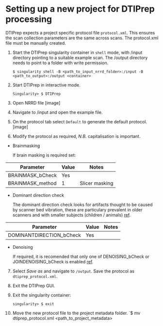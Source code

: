 # Setting up a new project for DTIPrep processing

DTIPrep expects a project specific protocol file `protocol.xml`. This ensures the scan collection parameters are the same across scans.
The protocol.xml file must be manually created.

1. Start the DTIPrep singularity container in `shell` mode, with /input directory pointing to a suitable example scan. The /output directory needs to point to a folder with write permission.

    `$ singularity shell -B <path_to_input_nrrd_folder>:/input -B <path_to_output>:/output <container>`

2. Start DTIPrep in interactive mode.

    `Singularity> $ DTIPrep`

3. Open NRRD file
[image]

4. Navigate to /input and open the example file.

5. On the protocol tab select `Default` to generate the default protocol.
[image]

6. Modify the protocol as required, *N.B.* capitalisation is important.

* Brainmasking

    If brain masking is required set:


| Parameter | Value | Notes |
| ------- | ---- | ----- | 
| BRAINMASK_bCheck | Yes | 
| BRAINMASK_method | 1 | Slicer masking |

* Dominant direction check

    The dominant direction check looks for artifacts thought to be caused by scanner bed vibration, these are particulary prevalent in older scanners and with smaller subjects (children / animals) [ref](https://www.ncbi.nlm.nih.gov/pmc/articles/PMC3906573/). 


| Parameter | Value | Notes |
| ------- | ---- | ----- | 
|DOMINANTDIRECTION_bCheck| Yes

* Denoising

    If required, it is recomended that only one of DENOISING_bCheck or JOINDENOISING_bCheck is enabled [ref](https://www.nitrc.org/docman/view.php/283/1083/quality_control_tutorial_for_DTI_draft_Nov29.pdf). 

7. Select *Save as* and navigate to `/output`. Save the protocol as `dtiprep_protocol.xml`.

8. Exit the DTIPrep GUI.

9. Exit the singularity container:

    `singularity> $ exit`

10. Move the new protocol file to the project metadata folder.
    `$ mv dtiprep_protocol.xml <path_to_project_metadata>
